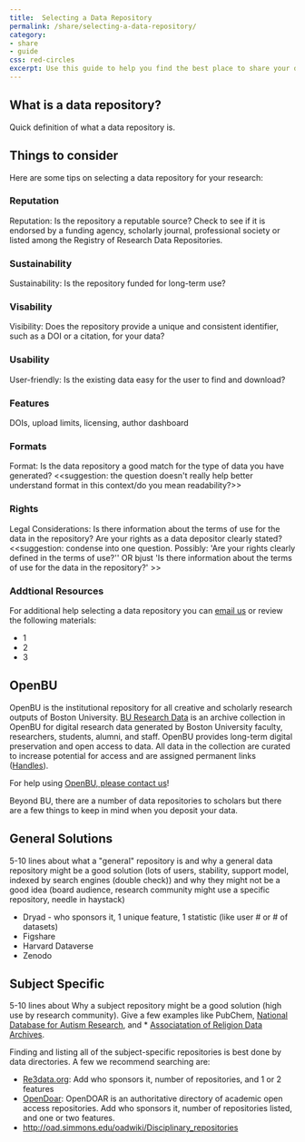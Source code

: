 ```yaml
---
title:  Selecting a Data Repository
permalink: /share/selecting-a-data-repository/
category: 
- share
- guide
css: red-circles
excerpt: Use this guide to help you find the best place to share your data. 
---
```



## What is a data repository?

Quick definition of what a data repository is. 

## Things to consider

Here are some tips on selecting a data repository for your research:

### Reputation 

Reputation: Is the repository a reputable source? Check to see if it is endorsed by a funding agency, scholarly journal, professional society or listed among the Registry of Research Data Repositories.

### Sustainability 

Sustainability: Is the repository funded for long-term use? 

### Visability

Visibility: Does the repository provide a unique and consistent identifier, such as a DOI or a citation, for your data? 

### Usability

User-friendly: Is the existing data easy for the user to find and download? 

### Features

DOIs, upload limits, licensing, author dashboard

### Formats 

Format: Is the data repository a good match for the type of data you have generated? <<suggestion: the question doesn't really help better understand format in this context/do you mean readability?>>

### Rights

Legal Considerations: Is there information about the terms of use for the data in the repository? Are your rights as a data depositor clearly stated? <<suggestion: condense into one question. Possibly: 'Are your rights clearly defined in the terms of use?'' OR bjust 'Is there information about the terms of use for the data in the repository?' >>

### Addtional Resources

For additional help selecting a data repository you can [email us](mailto:data@bu.edu) or review the following materials:

* 1
* 2
* 3

## OpenBU

OpenBU is the institutional repository for all creative and scholarly research outputs of Boston University. [BU Research Data](https://open.bu.edu/handle/2144/20284) is an archive collection in OpenBU for digital research data generated by Boston University faculty, researchers, students, alumni, and staff. OpenBU provides long-term digital preservation and open access to data. All data in the collection are curated to increase potential for access and are assigned permanent links ([Handles](https://en.wikipedia.org/wiki/Handle_System)).

For help using [OpenBU, please contact us](mailto:open-help@bu.edu)!

Beyond BU, there are a number of data repositories to scholars but there are a few things to keep in mind when you deposit your data. 

## General Solutions 

5-10 lines about what a "general" repository is and why a general data repository might be a good solution (lots of users, stability, support model, indexed by search engines (double check)) and why they might not be a good idea (board audience, research community might use a specific repository, needle in haystack)

* Dryad - who sponsors it, 1 unique feature, 1 statistic (like user # or # of datasets)  
* Figshare
* Harvard Dataverse
* Zenodo 


## Subject Specific 

5-10 lines about Why a subject repository might be a good solution (high use by research community). Give a few examples like PubChem,  [National Database for Autism Research](https://ndar.nih.gov/), and * [Associatation of Religion Data Archives](http://www.thearda.com/).

Finding and listing all of the subject-specific repositories is best done by data directories. A few we recommend searching are: 

* [Re3data.org](http://www.re3data.org/): Add who sponsors it, number of repositories, and 1 or 2 features
* [OpenDoar](http://opendoar.org/): OpenDOAR is an authoritative directory of academic open access repositories. Add who sponsors it, number of repositories listed, and one or two features. 
* http://oad.simmons.edu/oadwiki/Disciplinary_repositories
